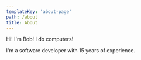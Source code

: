 ```yaml
---
templateKey: 'about-page'
path: /about
title: About
---
```

Hi! I'm Bob! I do computers!

I'm a software developer with 15 years of experience.